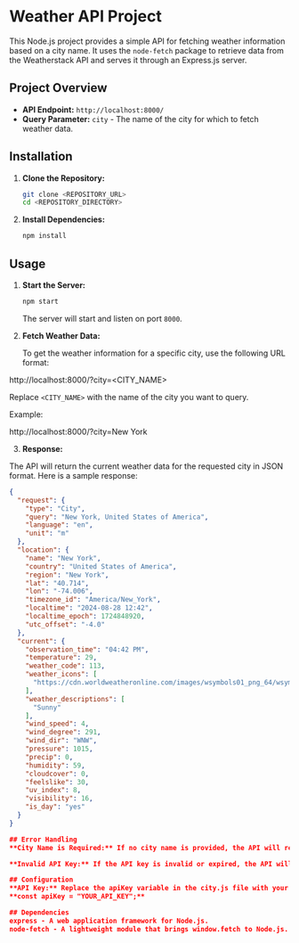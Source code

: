 # Weather API Project

This Node.js project provides a simple API for fetching weather information based on a city name. It uses the `node-fetch` package to retrieve data from the Weatherstack API and serves it through an Express.js server.

## Project Overview

- **API Endpoint:** `http://localhost:8000/`
- **Query Parameter:** `city` - The name of the city for which to fetch weather data.

## Installation

1. **Clone the Repository:**

    ```bash
    git clone <REPOSITORY_URL>
    cd <REPOSITORY_DIRECTORY>
    ```

2. **Install Dependencies:**

    ```bash
    npm install
    ```

## Usage

1. **Start the Server:**

    ```bash
    npm start
    ```

   The server will start and listen on port `8000`.

2. **Fetch Weather Data:**

   To get the weather information for a specific city, use the following URL format:

http://localhost:8000/?city=<CITY_NAME>

Replace `<CITY_NAME>` with the name of the city you want to query.

Example:

http://localhost:8000/?city=New York

3. **Response:**

The API will return the current weather data for the requested city in JSON format. Here is a sample response:

```json
{
  "request": {
    "type": "City",
    "query": "New York, United States of America",
    "language": "en",
    "unit": "m"
  },
  "location": {
    "name": "New York",
    "country": "United States of America",
    "region": "New York",
    "lat": "40.714",
    "lon": "-74.006",
    "timezone_id": "America/New_York",
    "localtime": "2024-08-28 12:42",
    "localtime_epoch": 1724848920,
    "utc_offset": "-4.0"
  },
  "current": {
    "observation_time": "04:42 PM",
    "temperature": 29,
    "weather_code": 113,
    "weather_icons": [
      "https://cdn.worldweatheronline.com/images/wsymbols01_png_64/wsymbol_0001_sunny.png"
    ],
    "weather_descriptions": [
      "Sunny"
    ],
    "wind_speed": 4,
    "wind_degree": 291,
    "wind_dir": "WNW",
    "pressure": 1015,
    "precip": 0,
    "humidity": 59,
    "cloudcover": 0,
    "feelslike": 30,
    "uv_index": 8,
    "visibility": 16,
    "is_day": "yes"
  }
}

## Error Handling
**City Name is Required:** If no city name is provided, the API will respond with a **400 Bad Request** and the message **"City name is required"**.

**Invalid API Key:** If the API key is invalid or expired, the API will respond with a **400 Bad Request** and an error message indicating that a **valid API key is required**.

## Configuration
**API Key:** Replace the apiKey variable in the city.js file with your own Weatherstack API key.
**const apiKey = "YOUR_API_KEY";**

## Dependencies
express - A web application framework for Node.js.
node-fetch - A lightweight module that brings window.fetch to Node.js.
